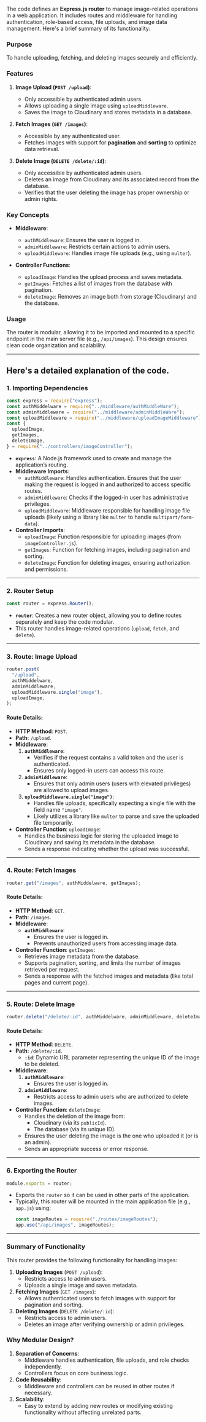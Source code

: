The code defines an **Express.js router** to manage image-related operations in a web application. It includes routes and middleware for handling authentication, role-based access, file uploads, and image data management. Here's a brief summary of its functionality:

### **Purpose**
To handle uploading, fetching, and deleting images securely and efficiently.

### **Features**
1. **Image Upload (`POST /upload`)**:
    - Only accessible by authenticated admin users.
    - Allows uploading a single image using `uploadMiddleware`.
    - Saves the image to Cloudinary and stores metadata in a database.

2. **Fetch Images (`GET /images`)**:
    - Accessible by any authenticated user.
    - Fetches images with support for **pagination** and **sorting** to optimize data retrieval.

3. **Delete Image (`DELETE /delete/:id`)**:
    - Only accessible by authenticated admin users.
    - Deletes an image from Cloudinary and its associated record from the database.
    - Verifies that the user deleting the image has proper ownership or admin rights.

### **Key Concepts**
- **Middleware**:
    - `authMiddleware`: Ensures the user is logged in.
    - `adminMiddleware`: Restricts certain actions to admin users.
    - `uploadMiddleware`: Handles image file uploads (e.g., using `multer`).

- **Controller Functions**:
    - `uploadImage`: Handles the upload process and saves metadata.
    - `getImages`: Fetches a list of images from the database with pagination.
    - `deleteImage`: Removes an image both from storage (Cloudinary) and the database.

### **Usage**
The router is modular, allowing it to be imported and mounted to a specific endpoint in the main server file (e.g., `/api/images`). This design ensures clean code organization and scalability.

---
Here's a detailed explanation of the code.
---

### **1. Importing Dependencies**
```javascript
const express = require("express");
const authMiddelware = require("../middleware/authMiddleWare");
const adminMiddleware = require("../middleware/adminMiddleWare");
const uploadMiddleware = require("../middleware/uploadImageMiddleware");
const {
  uploadImage,
  getImages,
  deleteImage,
} = require("../controllers/imageController");
```

- **`express`**: A Node.js framework used to create and manage the application’s routing.
- **Middleware Imports**:
    - `authMiddleware`: Handles authentication. Ensures that the user making the request is logged in and authorized to access specific routes.
    - `adminMiddleware`: Checks if the logged-in user has administrative privileges.
    - `uploadMiddleware`: Middleware responsible for handling image file uploads (likely using a library like `multer` to handle `multipart/form-data`).
- **Controller Imports**:
    - `uploadImage`: Function responsible for uploading images (from `imageController.js`).
    - `getImages`: Function for fetching images, including pagination and sorting.
    - `deleteImage`: Function for deleting images, ensuring authorization and permissions.

---

### **2. Router Setup**
```javascript
const router = express.Router();
```
- **`router`**: Creates a new router object, allowing you to define routes separately and keep the code modular.
- This router handles image-related operations (`upload`, `fetch`, and `delete`).

---

### **3. Route: Image Upload**
```javascript
router.post(
  "/upload",
  authMiddelware,
  adminMiddleware,
  uploadMiddleware.single("image"),
  uploadImage,
);
```
#### **Route Details**:
- **HTTP Method**: `POST`.
- **Path**: `/upload`.
- **Middleware**:
    1. **`authMiddleware`**:
        - Verifies if the request contains a valid token and the user is authenticated.
        - Ensures only logged-in users can access this route.
    2. **`adminMiddleware`**:
        - Ensures that only admin users (users with elevated privileges) are allowed to upload images.
    3. **`uploadMiddleware.single("image")`**:
        - Handles file uploads, specifically expecting a single file with the field name `"image"`.
        - Likely utilizes a library like `multer` to parse and save the uploaded file temporarily.
- **Controller Function**: `uploadImage`:
    - Handles the business logic for storing the uploaded image to Cloudinary and saving its metadata in the database.
    - Sends a response indicating whether the upload was successful.

---

### **4. Route: Fetch Images**
```javascript
router.get("/images", authMiddelware, getImages);
```
#### **Route Details**:
- **HTTP Method**: `GET`.
- **Path**: `/images`.
- **Middleware**:
    - **`authMiddleware`**:
        - Ensures the user is logged in.
        - Prevents unauthorized users from accessing image data.
- **Controller Function**: `getImages`:
    - Retrieves image metadata from the database.
    - Supports pagination, sorting, and limits the number of images retrieved per request.
    - Sends a response with the fetched images and metadata (like total pages and current page).

---

### **5. Route: Delete Image**
```javascript
router.delete("/delete/:id", authMiddelware, adminMiddleware, deleteImage);
```
#### **Route Details**:
- **HTTP Method**: `DELETE`.
- **Path**: `/delete/:id`.
    - **`:id`**: Dynamic URL parameter representing the unique ID of the image to be deleted.
- **Middleware**:
    1. **`authMiddleware`**:
        - Ensures the user is logged in.
    2. **`adminMiddleware`**:
        - Restricts access to admin users who are authorized to delete images.
- **Controller Function**: `deleteImage`:
    - Handles the deletion of the image from:
        - Cloudinary (via its `publicId`).
        - The database (via its unique ID).
    - Ensures the user deleting the image is the one who uploaded it (or is an admin).
    - Sends an appropriate success or error response.

---

### **6. Exporting the Router**
```javascript
module.exports = router;
```
- Exports the `router` so it can be used in other parts of the application.
- Typically, this router will be mounted in the main application file (e.g., `app.js`) using:
  ```javascript
  const imageRoutes = require("./routes/imageRoutes");
  app.use("/api/images", imageRoutes);
  ```

---

### **Summary of Functionality**
This router provides the following functionality for handling images:
1. **Uploading Images** (`POST /upload`):
    - Restricts access to admin users.
    - Uploads a single image and saves metadata.
2. **Fetching Images** (`GET /images`):
    - Allows authenticated users to fetch images with support for pagination and sorting.
3. **Deleting Images** (`DELETE /delete/:id`):
    - Restricts access to admin users.
    - Deletes an image after verifying ownership or admin privileges.

### **Why Modular Design?**
1. **Separation of Concerns**:
    - Middleware handles authentication, file uploads, and role checks independently.
    - Controllers focus on core business logic.
2. **Code Reusability**:
    - Middleware and controllers can be reused in other routes if necessary.
3. **Scalability**:
    - Easy to extend by adding new routes or modifying existing functionality without affecting unrelated parts.